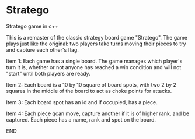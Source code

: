 # Stratego
Stratego game in c++

This is a remaster of the classic strategy board game "Stratego". The game plays just like the original: two players take turns moving their pieces to try and capture each other's flag.


Item 1: Each game has a single board. The game manages which player's turn it is, whether or not anyone has reached a win condition and will not "start" until both players are ready.

Item 2: Each board is a 10 by 10 square of board spots, with two 2 by 2 squares in the middle of the board to act as choke points for attacks.

Item 3: Each board spot has an id and if occupied, has a piece. 

Item 4: Each piece qcan move, capture another if it is of higher rank, and be captured. Each piece has a name, rank and spot on the board. 

END
